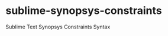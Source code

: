 sublime-synopsys-constraints
============================

Sublime Text Synopsys Constraints Syntax
